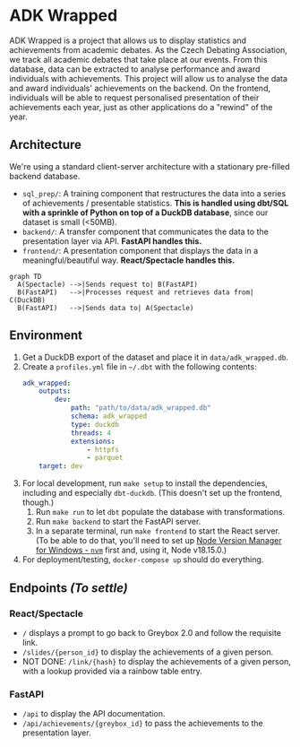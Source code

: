 # ADK Wrapped

ADK Wrapped is a project that allows us to display statistics and achievements from academic debates.
As the Czech Debating Association, we track all academic debates that take place at our events. From this database, data can be extracted to analyse performance and award individuals with achievements.
This project will allow us to analyse the data and award individuals' achievements on the backend. On the frontend, individuals will be able to request personalised presentation of their achievements each year, just as other applications do a "rewind" of the year.

## Architecture

We're using a standard client-server architecture with a stationary pre-filled backend database.

- `sql_prep/`: A training component that restructures the data into a series of achievements / presentable statistics. **This is handled using dbt/SQL with a sprinkle of Python on top of a DuckDB database**, since our dataset is small (&lt;50MB).
- `backend/`: A transfer component that communicates the data to the presentation layer via API. **FastAPI handles this.**
- `frontend/`: A presentation component that displays the data in a meaningful/beautiful way. **React/Spectacle handles this.**

```mermaid
graph TD
  A(Spectacle) -->|Sends request to| B(FastAPI)
  B(FastAPI)   -->|Processes request and retrieves data from| C(DuckDB)
  B(FastAPI)   -->|Sends data to| A(Spectacle)
```

## Environment

1. Get a DuckDB export of the dataset and place it in `data/adk_wrapped.db`.
2. Create a `profiles.yml` file in `~/.dbt` with the following contents:
    ```yaml
    adk_wrapped:
        outputs:
            dev:
                path: "path/to/data/adk_wrapped.db"
                schema: adk_wrapped
                type: duckdb
                threads: 4
                extensions:
                    - httpfs
                    - parquet
        target: dev
    ```
2. For local development, run `make setup` to install the dependencies, including and especially `dbt-duckdb`. (This doesn't set up the frontend, though.)
    1. Run `make run` to let `dbt` populate the database with transformations.
    2. Run `make backend` to start the FastAPI server.
    3. In a separate terminal, run `make frontend` to start the React server. (To be able to do that, you'll need to set up [Node Version Manager for Windows - `nvm`](https://github.com/coreybutler/nvm-windows) first and, using it, Node v18.15.0.)
3. For deployment/testing, `docker-compose up` should do everything.

## Endpoints _(To settle)_

### React/Spectacle

- `/` displays a prompt to go back to Greybox 2.0 and follow the requisite link.
- `/slides/{person_id}` to display the achievements of a given person.
- NOT DONE: `/link/{hash}` to display the achievements of a given person, with a lookup provided via a rainbow table entry.

### FastAPI

- `/api` to display the API documentation.
- `/api/achievements/{greybox_id}` to pass the achievements to the presentation layer.

